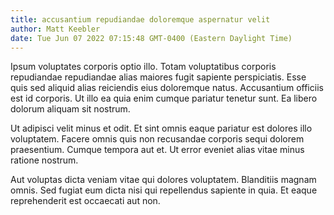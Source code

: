 ```yaml
---
title: accusantium repudiandae doloremque aspernatur velit
author: Matt Keebler
date: Tue Jun 07 2022 07:15:48 GMT-0400 (Eastern Daylight Time)
---
```

Ipsum voluptates corporis optio illo. Totam voluptatibus corporis repudiandae repudiandae alias maiores fugit sapiente perspiciatis. Esse quis sed aliquid alias reiciendis eius doloremque natus. Accusantium officiis est id corporis. Ut illo ea quia enim cumque pariatur tenetur sunt. Ea libero dolorum aliquam sit nostrum.

 Ut adipisci velit minus et odit. Et sint omnis eaque pariatur est dolores illo voluptatem. Facere omnis quis non recusandae corporis sequi dolorem praesentium. Cumque tempora aut et. Ut error eveniet alias vitae minus ratione nostrum.

 Aut voluptas dicta veniam vitae qui dolores voluptatem. Blanditiis magnam omnis. Sed fugiat eum dicta nisi qui repellendus sapiente in quia. Et eaque reprehenderit est occaecati aut non.